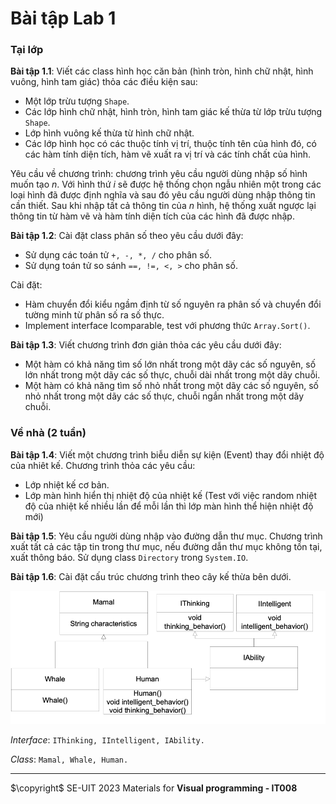 # Bài tập Lab 1

### Tại lớp

**Bài tập 1.1**: Viết các class hình học căn bản (hình tròn, hình chữ nhật, hình vuông, hình tam giác) thỏa các điều kiện sau:
- Một lớp trừu tượng ```Shape```.
- Các lớp hình chữ nhật, hình tròn, hình tam giác kế thừa từ lớp trừu tượng ```Shape```.
- Lớp hình vuông  kế thừa từ hình chữ nhật.
- Các lớp hình học có các thuộc tính vị trí, thuộc tính tên của hình đó, có các hàm tính diện tích, hàm vẽ xuất ra vị trí và các tính chất của hình. 

Yêu cầu về chương trình: chương trình yêu cầu người dùng nhập số hình muốn tạo $n$. Với hình thứ $i$ sẽ được hệ thống chọn ngẫu nhiên một trong các loại hình đã được định nghĩa và sau đó yêu cầu người dùng nhập thông tin cần thiết. Sau khi nhập tất cả thông tin của $n$ hình, hệ thống xuất ngược lại thông tin từ hàm vẽ và hàm tính diện tích của các hình đã được nhập.


**Bài tập 1.2**: Cài đặt class phân số theo yêu cầu dưới đây:

- Sử dụng các toán tử ```+, -, *, /``` cho phân số.
- Sử dụng toán tử so sánh ```==, !=, <, >``` cho phân số.

Cài đặt:

- Hàm chuyển đổi kiểu ngầm định từ số nguyên ra phân số và chuyển đổi tường minh từ phân số ra số thực.
- Implement interface Icomparable, test với phương thức ```Array.Sort()```.

**Bài tập 1.3**: Viết chương trình đơn giản thỏa các yêu cầu dưới đây:
- Một hàm có khả năng tìm số lớn nhất trong một dãy các số nguyên, số lớn nhất trong một dãy các số thực, chuỗi dài nhất trong một dãy chuỗi.
- Một hàm có khả năng tìm số nhỏ nhất trong một dãy các số nguyên, số nhỏ nhất trong một dãy các số thực, chuỗi ngắn nhất trong một dãy chuỗi. 

### Về nhà (2 tuần)

**Bài tập 1.4**: Viết một chương trình biễu diễn sự kiện (Event) thay đổi nhiệt độ của nhiêt kế. Chương trình thỏa các yêu cầu:
- Lớp nhiệt kế cơ bản.
- Lớp màn hình hiển thị nhiệt độ của nhiệt kế (Test với việc random nhiệt độ của nhiệt kế nhiều lần để mỗi lần thì lớp màn hình thể hiện nhiệt độ mới)

**Bài tập 1.5**: Yêu cầu người dùng nhập vào đường dẫn thư mục. Chương trình xuất tất cả các tập tin trong thư mục, nếu đường dẫn thư mục không tồn tại, xuất thông báo. Sử dụng class ```Directory``` trong ```System.IO```.

**Bài tập 1.6**: Cài đặt cấu trúc chương trình theo cây kế thừa bên dưới.

![](lab1-1.png)

*Interface*: ```IThinking, IIntelligent, IAbility.```

*Class*: ```Mamal, Whale, Human.```

---
$\copyright$ SE-UIT 2023
Materials for **Visual programming - IT008** 
